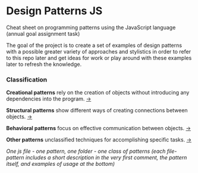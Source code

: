 
# Design Patterns JS
Сheat sheet on programming patterns using the JavaScript language (annual goal assignment task)

The goal of the project is to create a set of examples of design patterns with a possible greater variety of approaches and stylistics in order to refer to this repo later and get ideas for work or play around with these examples later to refresh the knowledge.

### Classification

**Creational patterns** rely on the creation of objects without introducing any dependencies into the program. [->](https://github.com/HumeniukR/design-patterns-js/tree/master/creational-patterns)

**Structural patterns** show different ways of creating connections between objects.  [->](https://github.com/HumeniukR/design-patterns-js/tree/master/structural-patterns)

**Behavioral patterns** focus on effective communication between objects. [->](https://github.com/HumeniukR/design-patterns-js/tree/master/behavioral-patterns)

**Other patterns** unclassified techniques for accomplishing specific tasks. [->](https://github.com/HumeniukR/design-patterns-js/tree/master/other-patterns)


_One js file - one pattern, one folder - one class of patterns (each file-pattern includes a short description in the very first comment, the pattern itself, and examples of usage at the bottom)_


